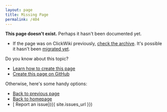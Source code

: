 ```yaml
---
layout: page
title: Missing Page
permalink: /404
---
```


**This page doesn't exist.** Perhaps it hasn't been documented yet.

* If the page was on ClickWiki previously, [check the archive](http://archive.clickwiki.net). It's possible it hasn't been [migrated yet](https://github.com/ClickWiki/clickwiki.net/issues/1).

Do you know about this topic?

* [<span class="fa fa-graduation-cap"></span> Learn how to create this page](/contribute/)
* [<span class="fab fa-github-alt"></span> Create this page on GitHub](https://github.com/ClickWiki/clickwiki.net/new/master/wiki)

Otherwise, here's some handy options:

* [<span class="fa fa-arrow-circle-left"></span> Back to previous page](javascript:history.go(-1))
* [<span class="fa fa-home"></span> Back to homepage](/)
* [<span class="fa fa-exclamation-circle"></span> Report an issue]({{ site.issues_url }})

